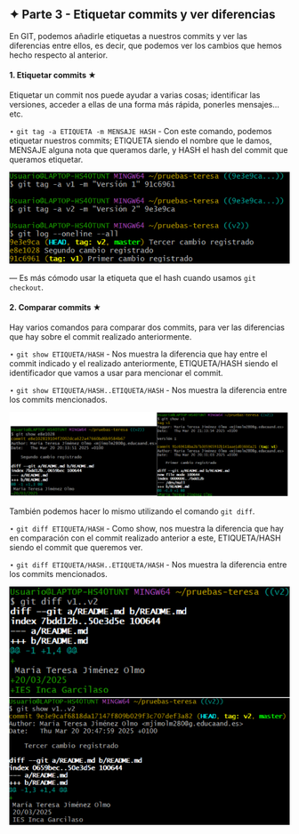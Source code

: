 ## ✦ Parte 3 - Etiquetar commits y ver diferencias
En GIT, podemos añadirle etiquetas a nuestros commits y ver las diferencias entre ellos, es decir, que podemos ver los cambios que hemos hecho respecto al anterior.

#### 1. Etiquetar commits ★
Etiquetar un commit nos puede ayudar a varias cosas; identificar las versiones, acceder a ellas de una forma más rápida, ponerles mensajes... etc.

⋆ ```git tag -a ETIQUETA -m MENSAJE HASH``` - Con este comando, podemos etiquetar nuestros commits; ETIQUETA siendo el nombre que le damos, MENSAJE alguna nota que queramos darle, y HASH el hash del commit que queramos etiquetar. 

![imagen1](https://github.com/divinegarden/pruebas-teresa/blob/master/apuntes/imagenesProyecto/p3/1.png)

― Es más cómodo usar la etiqueta que el hash cuando usamos `git checkout`.

#### 2. Comparar commits ★
Hay varios comandos para comparar dos commits, para ver las diferencias que hay sobre el commit realizado anteriormente.

⋆ ```git show ETIQUETA/HASH``` - Nos muestra la diferencia que hay entre el commit indicado y el realizado anteriormente, ETIQUETA/HASH siendo el identificador que vamos a usar para mencionar el commit.

⋆ ```git show ETIQUETA/HASH..ETIQUETA/HASH``` - Nos muestra la diferencia entre los commits mencionados.

![imagen2](https://github.com/divinegarden/pruebas-teresa/blob/master/apuntes/imagenesProyecto/p3/2.png)

También podemos hacer lo mismo utilizando el comando `git diff`.

⋆ ```git diff ETIQUETA/HASH``` - Como show, nos muestra la diferencia que hay en comparación con el commit realizado anterior a este, ETIQUETA/HASH siendo el commit que queremos ver.

⋆ ```git diff ETIQUETA/HASH..ETIQUETA/HASH``` - Nos muestra la diferencia entre los commits mencionados.

![imagen3](https://github.com/divinegarden/pruebas-teresa/blob/master/apuntes/imagenesProyecto/p3/3.png)
